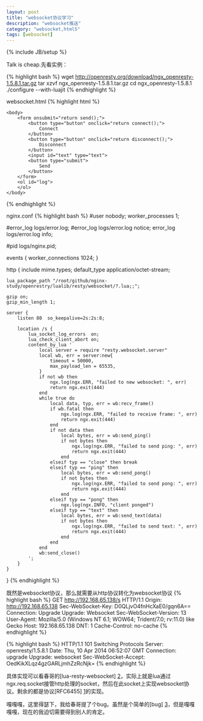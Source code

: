 ```yaml
---
layout: post
title: "websocket协议学习"
description: "websocket推送"
category: "websocket,html5"
tags: [websocket]
---
```

{% include JB/setup %}


Talk is cheap.先看实例：

{% highlight bash %}
wget http://openresty.org/download/ngx_openresty-1.5.8.1.tar.gz
tar xzvf ngx_openresty-1.5.8.1.tar.gz
cd ngx_openresty-1.5.8.1
./configure --with-luajit
{% endhighlight %}

websocket.html
{% highlight html %}
<html>
    <head>
        <script>
            var ws = null;
            function connect() {
                if (ws !== null) return log('already connected');
                ws = new WebSocket('ws://192.168.65.138/s');
                ws.onopen = function() {
                    log('connected');
                };
                ws.onerror = function(error) {
                    log('error:' + error);
                };
                ws.onmessage = function(e) {
                    log('recv: ' + e.data);
                };
                ws.onclose = function() {
                    log('disconnected');
                    ws = null;
                };
                return false;
            }
            function disconnect() {
                if (ws === null) return log('already disconnected');
                ws.close();
                return false;
            }
            function send() {
                if (ws === null) return log('please connect first');
                var text = document.getElementById('text').value;
                document.getElementById('text').value = "";
                log('send: ' + text);
                ws.send(text);
                return false;
            }
            function log(text) {
                var li = document.createElement('li');
                li.appendChild(document.createTextNode(text));
                document.getElementById('log').appendChild(li);
                return false;
            }
        </script>
    </head>
    
    <body>
        <form onsubmit="return send();">
            <button type="button" onclick="return connect();">
                Connect
            </button>
            <button type="button" onclick="return disconnect();">
                Disconnect
            </button>
            <input id="text" type="text">
            <button type="submit">
                Send
            </button>
        </form>
        <ol id="log">
        </ol>
    </body>

</html>
{% endhighlight %}

nginx.conf
{% highlight bash %}
#user  nobody;
worker_processes  1;

#error_log  logs/error.log;
#error_log  logs/error.log  notice;
error_log  logs/error.log  info;

#pid        logs/nginx.pid;


events {
    worker_connections  1024;
}



http {
    include       mime.types;
    default_type  application/octet-stream;

    lua_package_path "/root/github/nginx-study/openrestry/lualib/resty/websocket/?.lua;;";

    gzip on;
    gzip_min_length 1;
 
    server {
        listen 80  so_keepalive=2s:2s:8;

        location /s {
            lua_socket_log_errors  on;
            lua_check_client_abort on;
            content_by_lua '
                local server = require "resty.websocket.server"
                local wb, err = server:new{
                    timeout = 50000,
                    max_payload_len = 65535,
                }
                if not wb then
                    ngx.log(ngx.ERR, "failed to new websocket: ", err)
                    return ngx.exit(444)
                end
                while true do
                    local data, typ, err = wb:recv_frame()
                    if wb.fatal then
                        ngx.log(ngx.ERR, "failed to receive frame: ", err)
                        return ngx.exit(444)
                    end
                    if not data then
                        local bytes, err = wb:send_ping()
                        if not bytes then
                            ngx.log(ngx.ERR, "failed to send ping: ", err)
                            return ngx.exit(444)
                        end
                    elseif typ == "close" then break
                    elseif typ == "ping" then
                        local bytes, err = wb:send_pong()
                        if not bytes then
                            ngx.log(ngx.ERR, "failed to send pong: ", err)
                            return ngx.exit(444)
                        end
                    elseif typ == "pong" then
                        ngx.log(ngx.INFO, "client ponged")
                    elseif typ == "text" then
                        local bytes, err = wb:send_text(data)
                        if not bytes then
                            ngx.log(ngx.ERR, "failed to send text: ", err)
                            return ngx.exit(444)
                        end
                    end
                end
                wb:send_close()
            ';
        }
    }
}
{% endhighlight %}

既然是websocket协议，那么就需要从http协议转化为websocket协议
{% highlight bash %}
GET http://192.168.65.138/s HTTP/1.1
Origin: http://192.168.65.138
Sec-WebSocket-Key: D0QLjvO4fnHcXaE0/gqn6A==
Connection: Upgrade
Upgrade: Websocket
Sec-WebSocket-Version: 13
User-Agent: Mozilla/5.0 (Windows NT 6.1; WOW64; Trident/7.0; rv:11.0) like Gecko
Host: 192.168.65.138
DNT: 1
Cache-Control: no-cache
{% endhighlight %}

{% highlight bash %}
HTTP/1.1 101 Switching Protocols
Server: openresty/1.5.8.1
Date: Thu, 10 Apr 2014 06:52:07 GMT
Connection: upgrade
Upgrade: websocket
Sec-WebSocket-Accept: OedKikXLqz4gzGARLjmhZzRcNjk=
{% endhighlight %}

具体实现可以看春哥的[lua-resty-websocket] [2]，实际上就是lua通过ngx.req.socket接管http处理的socket，然后在此socket上实现websocket协议。剩余的都是协议[RFC6455] [1]的实现。

嘎嘎嘎，这里得瑟下，我给春哥提了个bug。虽然是个简单的[bug] [3]，但是嘎嘎嘎嘎，现在的我迫切需要得到别人的肯定。


[1]: http://tools.ietf.org/html/rfc6455
[2]: https://github.com/agentzh/lua-resty-websocket
[3]: https://github.com/agentzh/lua-resty-websocket/commit/ac37f98
